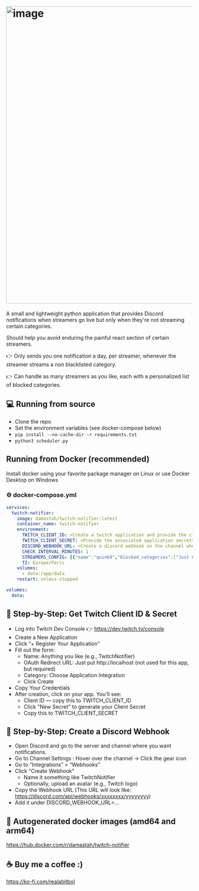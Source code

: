 # <img width="800" alt="image" src="https://github.com/user-attachments/assets/3b8dcf5b-1997-4c90-b8c0-f9382431c53c" />


A small and lightweight python application that provides Discord notifications when streamers go live but only when they're not streaming certain categories.

Should help you avoid enduring the painful react section of certain streamers.

👉 Only sends you one notification a day, per streamer, whenever the streamer streams a non blacklisted category.

👉 Can handle as many streamers as you like, each with a personalized list of blocked categories.

## 💻 Running from source
- Clone the repo
- Set the environment variables (see docker-compose below)
- ```pip install --no-cache-dir -r requirements.txt```
- ```python3 scheduler.py``` 

## Running from Docker (recommended)

Install docker using your favorite package manager on Linux or use Docker Desktop on Windows

### ⚙️ docker-compose.yml

``` yaml
services:
  twitch-notifier:
    image: damastah/twitch-notifier:latest
    container_name: twitch-notifier
    environment:
      TWITCH_CLIENT_ID: <Create a twitch application and provide the client ID>
      TWITCH_CLIENT_SECRET: <Provide the associated application secret>
      DISCORD_WEBHOOK_URL: <Create a discord webhook on the channel where you want the notifications posted and set it here>
      CHECK_INTERVAL_MINUTES: 1
      STREAMERS_CONFIG: [{"name":"quin69","blocked_categories":["Just Chatting","Special Events","Dogshit game"]},{"name":"streamer2","blocked_categories":["Just Chatting","Category 2","Category 3"]}]
      TZ: Europe/Paris
    volumes:
      - data:/app/data
    restart: unless-stopped

volumes:
  data:
```

## 🔧 Step-by-Step: Get Twitch Client ID & Secret

- Log into Twitch Dev Console 👉 https://dev.twitch.tv/console
- Create a New Application
- Click “+ Register Your Application”
- Fill out the form:
  - Name: Anything you like (e.g., TwitchNotifier)
  - OAuth Redirect URL: Just put http://localhost (not used for this app, but required)
  - Category: Choose Application Integration
  - Click Create
- Copy Your Credentials
- After creation, click on your app. You'll see:
  - Client ID — copy this to TWITCH_CLIENT_ID
  - Click "New Secret" to generate your Client Secret
  - Copy this to TWITCH_CLIENT_SECRET

## 🔧 Step-by-Step: Create a Discord Webhook

- Open Discord and go to the server and channel where you want notifications.
- Go to Channel Settings : Hover over the channel → Click the gear icon
- Go to “Integrations” > “Webhooks”
- Click "Create Webhook"
  - Name it something like TwitchNotifier
  - Optionally, upload an avatar (e.g., Twitch logo)
- Copy the Webhook URL (This URL will look like: https://discord.com/api/webhooks/xxxxxxxx/yyyyyyyy)
- Add it under DISCORD_WEBHOOK_URL=...

## 🤖 Autogenerated docker images (amd64 and arm64)
https://hub.docker.com/r/damastah/twitch-notifier

## ☕ Buy me a coffee :)
https://ko-fi.com/realabitbol
